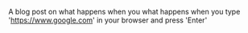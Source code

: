 A blog post on what happens when you  what happens when you type 'https://www.google.com' in your browser and press 'Enter'
